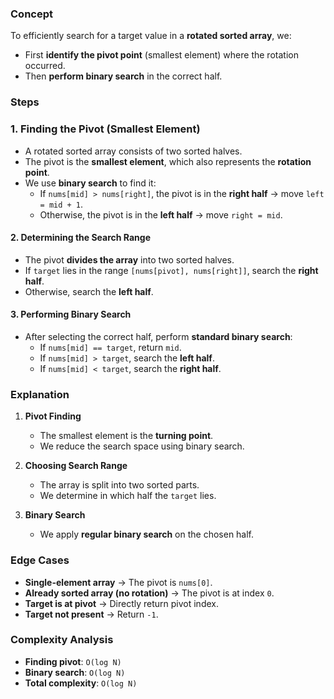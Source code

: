 
### **Concept**
To efficiently search for a target value in a **rotated sorted array**, we:
- First **identify the pivot point** (smallest element) where the rotation occurred.
- Then **perform binary search** in the correct half.

### **Steps**
### **1. Finding the Pivot (Smallest Element)**
- A rotated sorted array consists of two sorted halves.
- The pivot is the **smallest element**, which also represents the **rotation point**.
- We use **binary search** to find it:
  - If `nums[mid] > nums[right]`, the pivot is in the **right half** → move `left = mid + 1`.
  - Otherwise, the pivot is in the **left half** → move `right = mid`.

#### **2. Determining the Search Range**
- The pivot **divides the array** into two sorted halves.
- If `target` lies in the range `[nums[pivot], nums[right]]`, search the **right half**.
- Otherwise, search the **left half**.

#### **3. Performing Binary Search**
- After selecting the correct half, perform **standard binary search**:
  - If `nums[mid] == target`, return `mid`.
  - If `nums[mid] > target`, search the **left half**.
  - If `nums[mid] < target`, search the **right half**.

### **Explanation**
1. **Pivot Finding**
   - The smallest element is the **turning point**.
   - We reduce the search space using binary search.

2. **Choosing Search Range**
   - The array is split into two sorted parts.
   - We determine in which half the `target` lies.

3. **Binary Search**
   - We apply **regular binary search** on the chosen half.

### **Edge Cases**
- **Single-element array** → The pivot is `nums[0]`.
- **Already sorted array (no rotation)** → The pivot is at index `0`.
- **Target is at pivot** → Directly return pivot index.
- **Target not present** → Return `-1`.

### **Complexity Analysis**
- **Finding pivot**: `O(log N)`
- **Binary search**: `O(log N)`
- **Total complexity**: `O(log N)`
